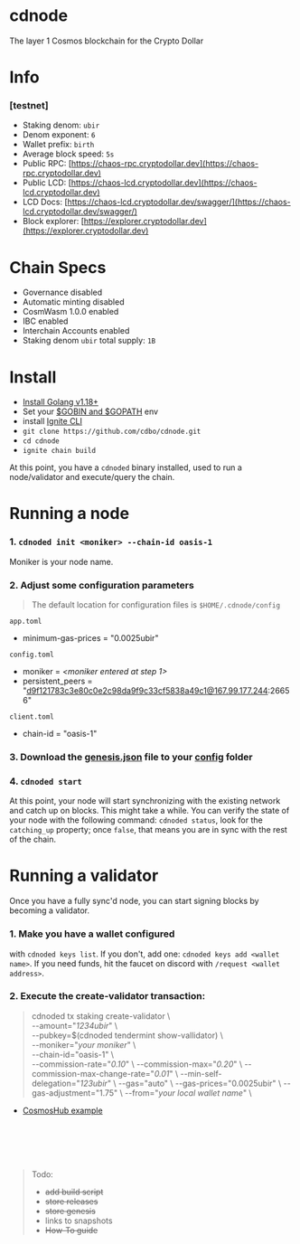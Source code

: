 # cdnode
The layer 1 Cosmos blockchain for the Crypto Dollar



# Info  
### [testnet]  

- Staking denom: `ubir`  
- Denom exponent: `6`  
- Wallet prefix: `birth`  
- Average block speed: `5s`  
- Public RPC: [https://chaos-rpc.cryptodollar.dev](https://chaos-rpc.cryptodollar.dev)  
- Public LCD: [https://chaos-lcd.cryptodollar.dev](https://chaos-lcd.cryptodollar.dev)  
- LCD Docs: [https://chaos-lcd.cryptodollar.dev/swagger/](https://chaos-lcd.cryptodollar.dev/swagger/)  
- Block explorer: [https://explorer.cryptodollar.dev](https://explorer.cryptodollar.dev)

# Chain Specs  

- Governance disabled  
- Automatic minting disabled
- CosmWasm 1.0.0 enabled  
- IBC enabled  
- Interchain Accounts enabled  
- Staking denom `ubir` total supply: `1B`


# Install

- [Install Golang v1.18+](https://go.dev/doc/install)
- Set your [$GOBIN and $GOPATH](https://pkg.go.dev/cmd/go#hdr-GOPATH_environment_variable) env
- install [Ignite CLI](https://docs.ignite.com/guide/install)
- `git clone https://github.com/cdbo/cdnode.git`  
- `cd cdnode`  
- `ignite chain build`  

At this point, you have a `cdnoded` binary installed, used to run a node/validator and execute/query the chain.

# Running a node  

### 1. `cdnoded init <moniker> --chain-id oasis-1`  
Moniker is your node name.  

### 2. Adjust some configuration parameters  

<a name="config"></a>
> The default location for configuration files is `$HOME/.cdnode/config`  

`app.toml`
- minimum-gas-prices = "0.0025ubir"

`config.toml`
- moniker = _<moniker entered at step 1>_  
- persistent_peers = "d9f121783c3e80c0e2c98da9f9c33cf5838a49c1@167.99.177.244:26656"  

`client.toml`

- chain-id = "oasis-1"  



### 3. Download the [genesis.json](https://raw.githubusercontent.com/cdbo/cdnode/master/genesis.json) file to your [config](#config) folder  

### 4. `cdnoded start`  

At this point, your node will start synchronizing with the existing network and catch up on blocks. This might take a while. You can verify the state of your node with the following command: `cdnoded status`, look for the `catching_up` property; once `false`, that means you are in sync with the rest of the chain.  

# Running a validator  

Once you have a fully sync'd node, you can start signing blocks by becoming a validator.  

### 1. Make you have a wallet configured  
with `cdnoded keys list`. If you don't, add one: `cdnoded keys add <wallet name>`. If you need funds, hit the faucet on discord with `/request <wallet address>`.  

### 2. Execute the **create-validator** transaction:  
> cdnoded tx staking create-validator \\  
> --amount="_1234ubir_" \\  
> --pubkey=$(cdnoded tendermint show-vallidator) \\  
> --moniker="_your moniker_" \\  
> --chain-id="oasis-1" \\  
> --commission-rate="_0.10_" \\ 
> --commission-max="_0.20_" \\ 
> --commission-max-change-rate="_0.01_" \\ 
> --min-self-delegation="_123ubir_" \\ 
> --gas="auto" \\ 
> --gas-prices="0.0025ubir" \\ 
> --gas-adjustment="1.75" \\ 
> --from="_your local wallet name_" \\ 

* [CosmosHub example](https://hub.cosmos.network/main/validators/validator-setup.html#create-your-validator)


<br />
<br />
<br />
<br />
 
> Todo:
> - ~~add build script~~
> - ~~store releases~~
> - ~~store genesis~~
> - links to snapshots
> - ~~How-To guide~~
